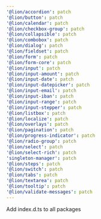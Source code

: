 ```yaml
---
'@lion/accordion': patch
'@lion/button': patch
'@lion/calendar': patch
'@lion/checkbox-group': patch
'@lion/collapsible': patch
'@lion/combobox': patch
'@lion/dialog': patch
'@lion/fieldset': patch
'@lion/form': patch
'@lion/form-core': patch
'@lion/input': patch
'@lion/input-amount': patch
'@lion/input-date': patch
'@lion/input-datepicker': patch
'@lion/input-email': patch
'@lion/input-iban': patch
'@lion/input-range': patch
'@lion/input-stepper': patch
'@lion/listbox': patch
'@lion/localize': patch
'@lion/overlays': patch
'@lion/pagination': patch
'@lion/progress-indicator': patch
'@lion/radio-group': patch
'@lion/select': patch
'@lion/select-rich': patch
'singleton-manager': patch
'@lion/steps': patch
'@lion/switch': patch
'@lion/tabs': patch
'@lion/textarea': patch
'@lion/tooltip': patch
'@lion/validate-messages': patch
---
```


Add index.d.ts to all packages
